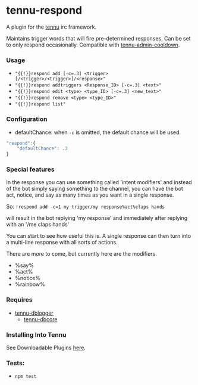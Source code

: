 # tennu-respond

A plugin for the [tennu](https://github.com/Tennu/tennu) irc framework.

Maintains trigger words that will fire pre-determined responses. Can be set to only respond occasionally. Compatible with [tennu-admin-cooldown](https://github.com/LordWingZero/tennu-admin-cooldown).

### Usage
- ```"{{!}}respond add [-c=.3] <trigger>[/<trigger>/<trigger>]/<response>"```
- ```"{{!}}respond addtriggers <Response_ID> [-c=.3] <text>"```
- ```"{{!}}respond edit <type> <type_ID> [-c=.3] <new_text>"```
- ```"{{!}}respond remove <type> <type_ID>"```
- ```"{{!}}respond list"```

### Configuration
- defaultChance: when ```-c``` is omitted, the default chance will be used.

```Javascript
"respond":{
    "defaultChance": .3
}
```

### Special features
In the response you can use something called 'intent modifiers' and instead of the bot simply saying something to the channel, you can have the bot act, notice, and say as many times as you want in a single response.

So: ```!respond add -c=1 my trigger/my response%act%claps hands```

will result in the bot replying 'my response' and immediately after replying with an '/me claps hands'

You can start to see how useful this is. A single response can then turn into a multi-line response with all sorts of actions.

There are more to come, but currently here are the modifiers.

- %say%
- %act%
- %notice%
- %rainbow%


### Requires
- [tennu-dblogger](https://github.com/LordWingZero/tennu-dblogger)
  - [tennu-dbcore](https://github.com/LordWingZero/tennu-dbcore)


### Installing Into Tennu

See Downloadable Plugins [here](https://tennu.github.io/plugins/).

### Tests:

- ```npm test```